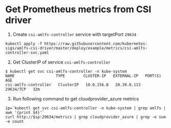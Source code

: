 # Get Prometheus metrics from CSI driver

1. Create `csi-amlfs-controller` service with targetPort `29634`
```console
kubectl apply -f https://raw.githubusercontent.com/kubernetes-sigs/amlfs-csi-driver/master/deploy/example/metrics/csi-amlfs-controller-svc.yaml
```

2. Get ClusterIP of service `csi-amlfs-controller`
```console
$ kubectl get svc csi-amlfs-controller -n kube-system
NAME                  TYPE        CLUSTER-IP   EXTERNAL-IP   PORT(S)     AGE
csi-amlfs-controller   ClusterIP   10.0.156.8   20.39.0.113   29634/TCP   32m
```

3. Run following command to get cloudprovider_azure metrics
```console
ip=`kubectl get svc csi-amlfs-controller -n kube-system | grep amlfs | awk '{print $4}'`
curl http://$ip:29634/metrics | grep cloudprovider_azure | grep -e sum -e count
```
